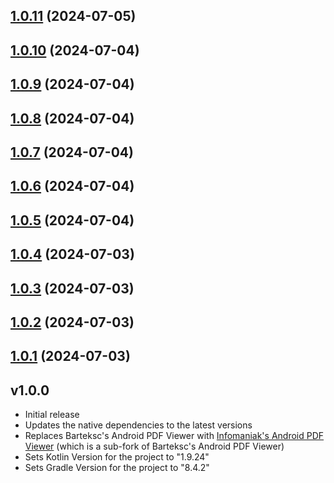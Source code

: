

## [1.0.11](https://github.com/DanfordGidraph/react-native-render-pdf/compare/v1.0.10...v1.0.11) (2024-07-05)

## [1.0.10](https://github.com/DanfordGidraph/react-native-render-pdf/compare/v1.0.9...v1.0.10) (2024-07-04)

## [1.0.9](https://github.com/DanfordGidraph/react-native-render-pdf/compare/v1.0.8...v1.0.9) (2024-07-04)

## [1.0.8](https://github.com/DanfordGidraph/react-native-render-pdf/compare/v1.0.7...v1.0.8) (2024-07-04)

## [1.0.7](https://github.com/DanfordGidraph/react-native-render-pdf/compare/v1.0.6...v1.0.7) (2024-07-04)

## [1.0.6](https://github.com/DanfordGidraph/react-native-render-pdf/compare/v1.0.5...v1.0.6) (2024-07-04)

## [1.0.5](https://github.com/DanfordGidraph/react-native-render-pdf/compare/v1.0.4...v1.0.5) (2024-07-04)

## [1.0.4](https://github.com/DanfordGidraph/react-native-render-pdf/compare/v1.0.3...v1.0.4) (2024-07-03)

## [1.0.3](https://github.com/DanfordGidraph/react-native-render-pdf/compare/v1.0.2...v1.0.3) (2024-07-03)

## [1.0.2](https://github.com/DanfordGidraph/react-native-render-pdf/compare/v1.0.1...v1.0.2) (2024-07-03)

## [1.0.1](https://github.com/DanfordGidraph/react-native-render-pdf/compare/v.1.0.0...v1.0.1) (2024-07-03)

## v1.0.0

- Initial release
- Updates the native dependencies to the latest versions
- Replaces Barteksc's Android PDF Viewer with [Infomaniak's Android PDF Viewer](android-pdfview) (which is a sub-fork of Barteksc's Android PDF Viewer)
- Sets Kotlin Version for the project to "1.9.24"
- Sets Gradle Version for the project to "8.4.2"
